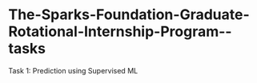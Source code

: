 # The-Sparks-Foundation-Graduate-Rotational-Internship-Program--tasks
Task 1: Prediction using Supervised ML
